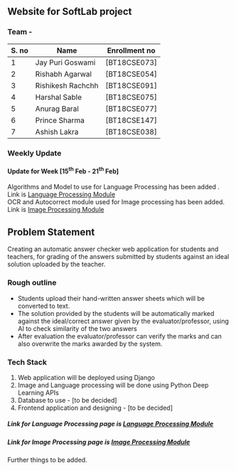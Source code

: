 ## Website for SoftLab project 
### Team - 

| S. no | Name | Enrollment no   |
| ----- | ---- | --------------- |
| 1 | Jay Puri Goswami  | [BT18CSE073]  |
| 2 | Rishabh Agarwal   | [BT18CSE054]  |
| 3 | Rishikesh Rachchh | [BT18CSE091]  |
| 4 | Harshal Sable     | [BT18CSE075]  |
| 5 | Anurag Baral      | [BT18CSE077]  |
| 6 | Prince Sharma     | [BT18CSE147]  |
| 7 | Ashish Lakra      | [BT18CSE038]  |

### Weekly Update  

#### Update for Week [15<sup>th</sup> Feb - 21<sup>th</sup> Feb]
Algorithms and Model to use for Language Processing has been added . Link is <a href = 'https://jay22519.github.io/Language_processing/'>Language Processing Module</a> <br>
OCR and Autocorrect module used for Image processing has been added. Link is <a href = 'https://jay22519.github.io/Image_processing/'>Image Processing Module</a> 


## Problem Statement 
Creating an automatic answer checker web application for students and teachers, for grading of the answers submitted by students against an ideal solution uploaded by the teacher. 

### Rough outline  
- Students upload their hand-written answer sheets which will be converted to text.
- The solution provided by the students will be automatically marked against the ideal/correct answer given by the evaluator/professor, using AI to check similarity of the two answers 
- After evaluation the evaluator/professor can verify the marks and can also overwrite the marks awarded by the system.  
  
### Tech Stack  
1. Web application will be deployed using Django  
2. Image and Language processing will be done using Python Deep Learning APIs  
3. Database to use - [to be decided]  
4. Frontend application and designing - [to be decided]  

##### Link for Language Processing page is  <a href = 'https://jay22519.github.io/Language_processing/'>Language Processing Module</a> 

##### Link for Image Processing page is <a href = 'https://jay22519.github.io/Image_processing/'>Image Processing Module</a> 

Further things to be added.
<br>
